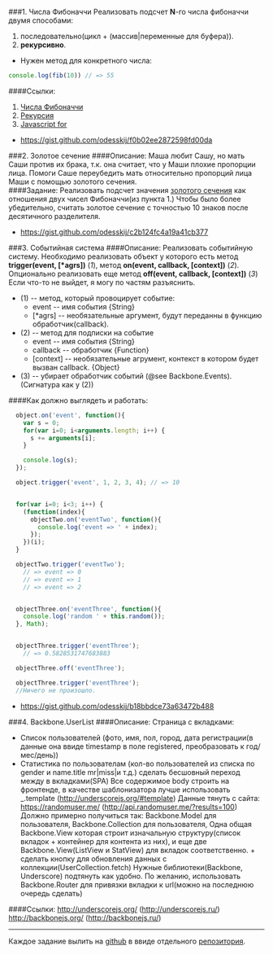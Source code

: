 ###1. Числа Фибоначчи
Реализовать подсчет **N**-го числа фибоначчи двумя способами:
 1. последовательно(цикл + (массив|переменные для буфера)).
 2. **рекурсивно**.

 - Нужен метод для конкретного числа:
````javascript
console.log(fib(10)) // => 55
````

####Ссылки:
1. [Числа Фибоначчи](https://ru.wikipedia.org/wiki/%D0%A7%D0%B8%D1%81%D0%BB%D0%B0_%D0%A4%D0%B8%D0%B1%D0%BE%D0%BD%D0%B0%D1%87%D1%87%D0%B8)
2. [Рекурсия](https://ru.wikipedia.org/wiki/%D0%A0%D0%B5%D0%BA%D1%83%D1%80%D1%81%D0%B8%D1%8F#.D0.92_.D0.BF.D1.80.D0.BE.D0.B3.D1.80.D0.B0.D0.BC.D0.BC.D0.B8.D1.80.D0.BE.D0.B2.D0.B0.D0.BD.D0.B8.D0.B8)
3. [Javascript for](https://developer.mozilla.org/en-US/docs/Web/JavaScript/Reference/Statements/for)
 
- https://gist.github.com/odesskij/f0b02ee2872598fd00da

###2. Золотое сечение
####Описание:
  Маша любит Сашу, но мать Саши против их брака, т.к. она считает, что у Маши плохие пропорции лица. Помоги Саше переубедить мать относительно пропорций лица Маши с помощью золотого сечения.  
####Задание:
Реализовать подсчет значения [золотого сечения](https://ru.wikipedia.org/wiki/%D0%97%D0%BE%D0%BB%D0%BE%D1%82%D0%BE%D0%B5_%D1%81%D0%B5%D1%87%D0%B5%D0%BD%D0%B8%D0%B5) как отношения двух чисел Фибоначчи(из пункта 1.)
Чтобы было более убедительно, считать золотое сечение с точностью 10 знаков после десятичного разделителя.

- https://gist.github.com/odesskij/c2b124fc4a19a41cb377

###3. Событийная система
####Описание:
  Реализовать событийную систему.
  Необходимо реализовать объект у которого есть метод **trigger(event, [\*agrs])** (*1*),
  метод **on(event, callback, [context])** (*2*).
  Опционально реализовать еще метод **off(event, callback, [context])** (*3*)
  Если что-то не выйдет, я могу по частям разъяснить.

  - (1) -- метод, который провоцирует событие:
    * event -- имя события {String}
    * [\*agrs] -- необязательные аргумент, будут переданны в функцию обработчик(callback).
  - (2) -- метод для подписки на событие
    * event -- имя события {String}
    * callback -- обработчик {Function}
    * [context] -- необязательные агрумент, контекст в котором будет вызван callback. {Object}
  - (3) -- убирает обработчик событий (@see Backbone.Events). (Сигнатура как у (2))

####Как должно выглядеть и работать:
````javascript
  object.on('event', function(){
    var s = 0;
    for(var i=0; i<arguments.length; i++) {
      s += arguments[i];
    }

    console.log(s);
  });

  object.trigger('event', 1, 2, 3, 4); // => 10


  for(var i=0; i<3; i++) {
    (function(index){
      objectTwo.on('eventTwo', function(){
        console.log('event => ' + index);
      });
    })(i);
  }

  objectTwo.trigger('eventTwo');
    // => event => 0
    // => event => 1
    // => event => 2


  objectThree.on('eventThree', function(){
    console.log('random ' + this.random());
  }, Math);


  objectThree.trigger('eventThree');
    // => 0.5828531747683883

  objectThree.off('eventThree');

  objectThree.trigger('eventThree');
  //Ничего не произошло.
````

- https://gist.github.com/odesskij/b18bbdce73a63472b488

###4. Backbone.UserList
####Описание:
Страница с вкладками:
* Список пользователей (фото, имя, пол, город, дата регистрации(в данные она ввиде timestamp в поле registered, преобразовать к год/мес/день))
* Статистика по пользователам (кол-во пользователей из списка по gender и name.title mr|miss|и т.д.)
сделать бесшовный переход между в вкладками(SPA)
Все содержимое body строить на фронтенде, в качестве шаблонизатора лучше использовать _.template (http://underscorejs.org/#template)
Данные тянуть с сайта: https://randomuser.me/ (http://api.randomuser.me/?results=100)
Должно примерно получиться так: Backbone.Model для пользователя, Backbone.Collection для пользователя,
Одна общая Backbone.View которая строит изначальную структуру(список вкладок + контейнер для контента из них),
и еще две Backbone.View(ListView и StatView) для вкладок соответственно. + сделать кнопку для обновления данных с коллекции(UserCollection.fetch)
Нужные библиотеки(Backbone, Underscore) подтянуть как удобно. 
По желанию, использовать Backbone.Router для привязки вкладки к url(можно на последнюю очередь сделать)

####Ссылки:
http://underscorejs.org/ (http://underscorejs.ru/)
http://backbonejs.org/ (http://backbonejs.ru/)

-----------------
Каждое задание вылить на [github](https://github.com/) в ввиде отдельного [репозитория](https://help.github.com/articles/create-a-repo/).
